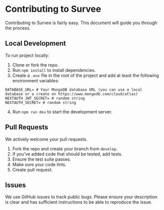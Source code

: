 # Contributing to Survee

Contributing to Survee is fairly easy. This document will guide you through the process.

## Local Development

To run project locally:

1. Clone or fork the repo.
2. Run `npm install` to install dependencies.
3. Create a `.env` file in the root of the project and add at least the following environment variables:

```
DATABASE_URL= # Your MongoDB database URL (you can use a local database or a create on https://www.mongodb.com/cloud/atlas)
NEXTAUTH_JWT_SECRET= # random string
NEXTAUTH_SECRET= # random string
```

4. Run `npm run dev` to start the development server.

## Pull Requests

We actively welcome your pull requests.

1. Fork the repo and create your branch from `develop`.
2. If you've added code that should be tested, add tests.
3. Ensure the test suite passes.
4. Make sure your code lints.
5. Create pull request.

## Issues

We use GitHub issues to track public bugs. Please ensure your description is
clear and has sufficient instructions to be able to reproduce the issue.
